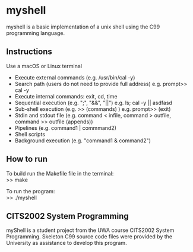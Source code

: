 # myshell

myshell is a basic implementation of a unix shell using the C99 programming language.

## Instructions
Use a macOS or Linux terminal  
* Execute external commands (e.g. /usr/bin/cal -y)
* Search path (users do not need to provide full address)
e.g. prompt>> cal -y
* Execute internal commands: exit, cd, time
* Sequential execution (e.g. ";", "&&", "||")
e.g. ls; cal -y || asdfasd
* Sub-shell execution (e.g. >> (commands) )
e.g. prompt>> (exit)
* Stdin and stdout file (e.g. command < infile, command > outfile, command >> outfile (appends))
* Pipelines (e.g. command1 | commmand2)
* Shell scripts
* Background execution (e.g. "command1 & command2")

## How to run
To build run the Makefile file in the terminal:  
\>> make


To run the program:  
\>> ./myshell

## CITS2002 System Programming
myShell is a student project from the UWA course CITS2002 System Programming. Skeleton C99 source code files were provided by the University as assistance to develop this program. 
